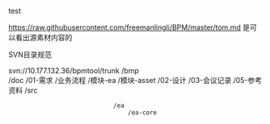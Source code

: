 test


https://raw.githubusercontent.com/freemanlingli/BPM/master/tom.md  是可以看出源素材内容的

SVN目录规范

 svn://10.177.132.36/bpmtool/trunk
                                 /bmp     
                                      /doc 
                                          /01-需求
                                                      /业务流程
                                                      /模块-ea
                                                      /模块-asset
                                              /02-设计
                                              /03-会议记录
                                              /05-参考资料
                                      /src   
                                         

                                 /ea
                                     /ea-core 
